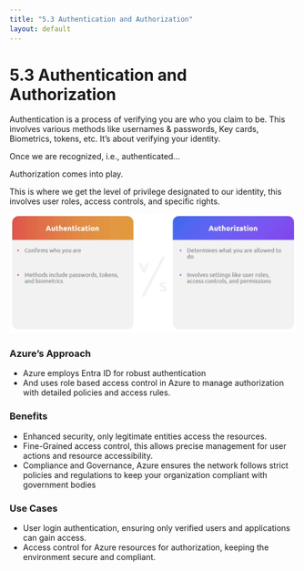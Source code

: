 ```yaml
---
title: "5.3 Authentication and Authorization"
layout: default
---
```


# 5.3 Authentication and Authorization

Authentication is a process of verifying you are who you claim to be. This involves various methods like usernames & passwords, Key cards, Biometrics, tokens, etc. It’s about verifying your identity.

Once we are recognized, i.e., authenticated…

Authorization comes into play.

This is where we get the level of privilege designated to our identity, this involves user roles, access controls, and specific rights.

![image.png](/assets/images/image-3.png)

### Azure’s Approach

- Azure employs Entra ID for robust authentication
- And uses role based access control in Azure to manage authorization with detailed policies and access rules.

### Benefits

- Enhanced security, only legitimate entities access the resources.
- Fine-Grained access control, this allows precise management for user actions and resource accessibility.
- Compliance and Governance, Azure ensures the network follows strict policies and regulations to keep your organization compliant with government bodies

### Use Cases

- User login authentication, ensuring only verified users and applications can gain access.
- Access control for Azure resources for authorization, keeping the environment secure and compliant.